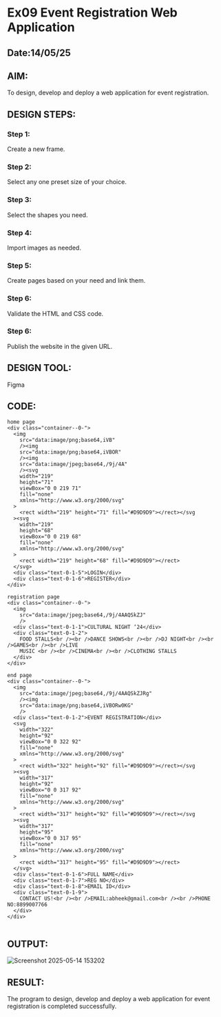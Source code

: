 # Ex09 Event Registration Web Application
## Date:14/05/25

## AIM:
To design, develop and deploy a web application for event registration.

## DESIGN STEPS:

### Step 1:
Create a new frame.

### Step 2:
Select any one preset size of your choice.

### Step 3:
Select the shapes you need.

### Step 4:
Import images as needed.

### Step 5:
Create pages based on your need and link them.

### Step 6:

Validate the HTML and CSS code.

### Step 6:

Publish the website in the given URL.

## DESIGN TOOL:
Figma

## CODE:
```
home page
<div class="container--0-">
  <img
    src="data:image/png;base64,iVB"
    /><img
    src="data:image/png;base64,iVBOR"
    /><img
    src="data:image/jpeg;base64,/9j/4A"
    /><svg
    width="219"
    height="71"
    viewBox="0 0 219 71"
    fill="none"
    xmlns="http://www.w3.org/2000/svg"
  >
    <rect width="219" height="71" fill="#D9D9D9"></rect></svg
  ><svg
    width="219"
    height="68"
    viewBox="0 0 219 68"
    fill="none"
    xmlns="http://www.w3.org/2000/svg"
  >
    <rect width="219" height="68" fill="#D9D9D9"></rect>
  </svg>
  <div class="text-0-1-5">LOGIN</div>
  <div class="text-0-1-6">REGISTER</div>
</div>

registration page
<div class="container--0-">
  <img
    src="data:image/jpeg;base64,/9j/4AAQSkZJ"
    />
  <div class="text-0-1-1">CULTURAL NIGHT ‘24</div>
  <div class="text-0-1-2">
    FOOD STALLS<br /><br />DANCE SHOWS<br /><br />DJ NIGHT<br /><br />GAMES<br /><br />LIVE
    MUSIC <br /><br />CINEMA<br /><br />CLOTHING STALLS
  </div>
</div>

end page
<div class="container--0-">
  <img
    src="data:image/jpeg;base64,/9j/4AAQSkZJRg"
    /><img
    src="data:image/png;base64,iVBORw0KG"
    />
  <div class="text-0-1-2">EVENT REGISTRATION</div>
  <svg
    width="322"
    height="92"
    viewBox="0 0 322 92"
    fill="none"
    xmlns="http://www.w3.org/2000/svg"
  >
    <rect width="322" height="92" fill="#D9D9D9"></rect></svg
  ><svg
    width="317"
    height="92"
    viewBox="0 0 317 92"
    fill="none"
    xmlns="http://www.w3.org/2000/svg"
  >
    <rect width="317" height="92" fill="#D9D9D9"></rect></svg
  ><svg
    width="317"
    height="95"
    viewBox="0 0 317 95"
    fill="none"
    xmlns="http://www.w3.org/2000/svg"
  >
    <rect width="317" height="95" fill="#D9D9D9"></rect>
  </svg>
  <div class="text-0-1-6">FULL NAME</div>
  <div class="text-0-1-7">REG NO</div>
  <div class="text-0-1-8">EMAIL ID</div>
  <div class="text-0-1-9">
    CONTACT US!<br /><br />EMAIL:abheek@gmail.com<br /><br />PHONE NO:8899007766
  </div>
</div>


```


## OUTPUT:

![Screenshot 2025-05-14 153202](https://github.com/user-attachments/assets/a6f37111-16fb-4ef6-a787-e60a64700a4c)

## RESULT:
The program to design, develop and deploy a web application for event registration is completed successfully.
